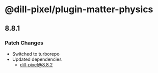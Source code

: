 # @dill-pixel/plugin-matter-physics

## 8.8.1

### Patch Changes

- Switched to turborepo
- Updated dependencies
  - dill-pixel@8.8.2
